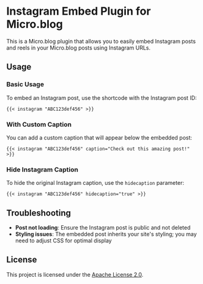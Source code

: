 # Instagram Embed Plugin for Micro.blog

This is a Micro.blog plugin that allows you to easily embed Instagram posts and reels in your Micro.blog posts using Instagram URLs.

## Usage

### Basic Usage

To embed an Instagram post, use the shortcode with the Instagram post ID:

```
{{< instagram "ABC123def456" >}}
```

### With Custom Caption

You can add a custom caption that will appear below the embedded post:

```
{{< instagram "ABC123def456" caption="Check out this amazing post!" >}}
```

### Hide Instagram Caption

To hide the original Instagram caption, use the `hidecaption` parameter:

```
{{< instagram "ABC123def456" hidecaption="true" >}}
```

## Troubleshooting

- **Post not loading**: Ensure the Instagram post is public and not deleted
- **Styling issues**: The embedded post inherits your site's styling; you may need to adjust CSS for optimal display

## License

This project is licensed under the [Apache License 2.0](LICENSE).
